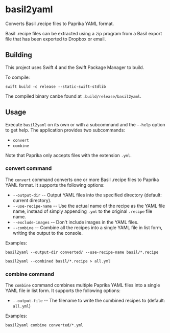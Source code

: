 # basil2yaml

Converts Basil .recipe files to Paprika YAML format.

Basil .recipe files can be extracted using a zip program from a Basil export file that has been exported to Dropbox or email.

## Building

This project uses Swift 4 and the Swift Package Manager to build.

To compile:

```
swift build -c release --static-swift-stdlib
```

The compiled binary canbe found at  `.build/release/basil2yaml`.

## Usage

Execute `basil2yaml` on its own or with a subcommand and the `--help` option to get help. The application provides two subcommands:

* `convert`
* `combine`

Note that Paprika only accepts files with the extension `.yml`.

### convert command

The `convert` command converts one or more Basil .recipe files to Paprika YAML format. It supports the following options:

* `--output-dir` -- Output YAML files into the specified directory (default: current directory).
* `--use-recipe-name` -- Use the actual name of the recipe as the YAML file name, instead of simply appending `.yml` to the original `.recipe` file name.
* `--exclude-images` -- Don't include images in the YAML files.
* `--combine` -- Combine all the recipes into a single YAML file in list form, writing the output to the console.

Examples:

```
basil2yaml --output-dir converted/ --use-recipe-name basil/*.recipe
```

```
basil2yaml --combined basil/*.recipe > all.yml
```

### combine command

The `combine` command combines multiple Paprika YAML files into a single YAML file in list form. It supports the following options:

* `--output-file` -- The filename to write the combined recipes to (default: `all.yml`)

Examples:

```
basil2yaml combine converted/*.yml
```

